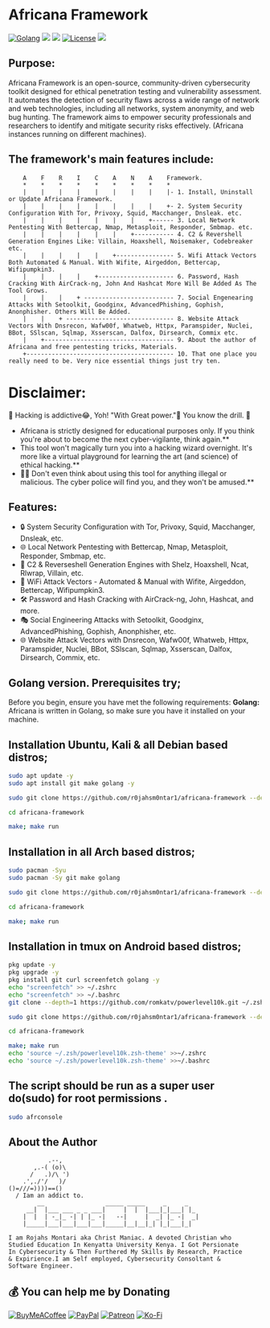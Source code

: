 # Africana Framework
[![Golang](https://pkg.go.dev/static/frontend/badge/badge.svg)](https://go.dev/)
<img src="https://img.shields.io/badge/PowerShell-%E2%89%A5%20v3.0-blue">
<img src="https://img.shields.io/badge/Developed%20on-kali%20linux-blueviolet">
[![License](https://img.shields.io/badge/License-CC%20Attr--NonCommercial%204.0-red)](https://github.com/r0jahsm0ntar1/africana-framework/blob/main/readme/license.md)
<img src="https://img.shields.io/badge/Maintained%3F-Yes-96c40f">

## Purpose:
Africana Framework is an open-source, community-driven cybersecurity toolkit designed for ethical penetration testing and vulnerability assessment. It automates the detection of security flaws across a wide range of network and web technologies, including all networks, system anonymity, and web bug hunting. The framework aims to empower security professionals and researchers to identify and mitigate security risks effectively. (Africana instances running on different machines).

## The framework's main features include:
```
    A    F    R    I    C    A    N    A    Framework.
    *    *    *    *    *    *    *    *    *
    |    |    |    |    |    |    |    |    |- 1. Install, Uninstall or Update Africana Framework.
    |    |    |    |    |    |    |    |    +- 2. System Security Configuration With Tor, Privoxy, Squid, Macchanger, Dnsleak. etc.
    |    |    |    |    |    |    |    +------ 3. Local Network Pentesting With Bettercap, Nmap, Metasploit, Responder, Smbmap. etc.
    |    |    |    |    |    |    +----------- 4. C2 & Revershell Generation Engines Like: Villain, Hoaxshell, Noisemaker, Codebreaker etc.
    |    |    |    |    |    +---------------- 5. Wifi Attack Vectors Both Automated & Manual. With Wifite, Airgeddon, Bettercap, Wifipumpkin3.
    |    |    |    |    +--------------------- 6. Password, Hash Cracking With AirCrack-ng, John And Hashcat More Will Be Added As The Tool Grows.
    |    |    |    + ------------------------- 7. Social Engenearing Attacks With Setoolkit, Goodginx, AdvancedPhishing, Gophish, Anonphisher. Others Will Be Added.
    |    |    + ------------------------------ 8. Website Attack Vectors With Dnsrecon, Wafw00f, Whatweb, Httpx, Paramspider, Nuclei, BBot, SSlscan, Sqlmap, Xsserscan, Dalfox, Dirsearch, Commix etc.
    |    +------------------------------------ 9. About the author of Africana and free pentesting tricks, Materials.
    +----------------------------------------- 10. That one place you really need to be. Very nice essential things just try ten.
```

# Disclaimer: 
🚧 Hacking is addictive😂, Yoh! "With Great power."👀 You know the drill. 🚧

- Africana is strictly designed for educational purposes only. If you think you're about to become the next cyber-vigilante, think again.**<br>
- This tool won't magically turn you into a hacking wizard overnight. It's more like a virtual playground for learning the art (and science) of ethical hacking.**<br>
- 🙅‍♂️ Don't even think about using this tool for anything illegal or malicious. The cyber police will find you, and they won't be amused.**

## Features:
- 🔒 System Security Configuration with Tor, Privoxy, Squid, Macchanger, Dnsleak, etc.
- 🌐 Local Network Pentesting with Bettercap, Nmap, Metasploit, Responder, Smbmap, etc.
- 🚀 C2 & Reverseshell Generation Engines with Shelz, Hoaxshell, Ncat, Rlwrap, Villain, etc.
- 📡 WiFi Attack Vectors - Automated & Manual with Wifite, Airgeddon, Bettercap, Wifipumpkin3.
- 🛠 Password and Hash Cracking with AirCrack-ng, John, Hashcat, and more.
- 🎭 Social Engineering Attacks with Setoolkit, Goodginx, AdvancedPhishing, Gophish, Anonphisher, etc.
- 🌐 Website Attack Vectors with Dnsrecon, Wafw00f, Whatweb, Httpx, Paramspider, Nuclei, BBot, SSlscan, Sqlmap, Xsserscan, Dalfox, Dirsearch, Commix, etc.

## Golang version. Prerequisites try;
Before you begin, ensure you have met the following requirements:
**Golang:** Africana is written in Golang, so make sure you have it installed on your machine.

## Installation Ubuntu, Kali & all Debian based distros;

```bash
sudo apt update -y
sudo apt install git make golang -y
```
```bash
sudo git clone https://github.com/r0jahsm0ntar1/africana-framework --depth 1
```
```bash
cd africana-framework
```
```bash
make; make run
```

## Installation in all Arch based distros;
```bash
sudo pacman -Syu
sudo pacman -Sy git make golang
```
```bash
sudo git clone https://github.com/r0jahsm0ntar1/africana-framework --depth 1
```
```bash
cd africana-framework
```
```bash
make; make run
```
## Installation in tmux on Android based distros;
```bash
pkg update -y
pkg upgrade -y
pkg install git curl screenfetch golang -y
echo "screenfetch" >> ~/.zshrc
echo "screenfetch" >> ~/.bashrc
git clone --depth=1 https://github.com/romkatv/powerlevel10k.git ~/.zsh
```
```bash
sudo git clone https://github.com/r0jahsm0ntar1/africana-framework --depth 1
```
```bash
cd africana-framework
```
```bash
make; make run
echo 'source ~/.zsh/powerlevel10k.zsh-theme' >>~/.zshrc
echo 'source ~/.zsh/powerlevel10k.zsh-theme' >>~/.bashrc
```

## The script should be run as a super user do(sudo) for root permissions .
```bash
sudo afrconsole
```

## About the Author
```
           .--,
       ,.-( (o)\
      /   .)/\ ')
    .',./'/   )/
()=///=))))==()
  / Iam an addict to.
        __                 _____ _____     _     _ 
     __|  |___ ___ _ _ ___|     |  |  |___|_|___| |_ 
    |  |  | -_|_ -| | |_ -|   --|     |  _| |_ -|  _|
    |_____|___|___|___|___|_____|__|__|_| |_|___|_|

I am Rojahs Montari aka Christ Maniac. A devoted Christian who
Studied Education In Kenyatta University Kenya. I Got Persionate
In Cybersecurity & Then Furthered My Skills By Research, Practice
& Expirience.I am Self employed, Cybersecurity Consoltant &
Software Engineer.
```

## 💰 You can help me by Donating
[![BuyMeACoffee](https://img.shields.io/badge/Buy%20Me%20a%20Coffee-ffdd00?style=for-the-badge&logo=buy-me-a-coffee&logoColor=black)](https://buymeacoffee.com/r0jahsm0ntar1) [![PayPal](https://img.shields.io/badge/PayPal-00457C?style=for-the-badge&logo=paypal&logoColor=white)](https://paypal.me/r0jahsm0ntar1) [![Patreon](https://img.shields.io/badge/Patreon-F96854?style=for-the-badge&logo=patreon&logoColor=white)](https://patreon.com/r0jahsm0ntar1) [![Ko-Fi](https://img.shields.io/badge/Ko--fi-F16061?style=for-the-badge&logo=ko-fi&logoColor=white)](https://ko-fi.com/r0jahsm0ntar1) 
